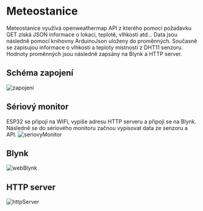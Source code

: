 
# Meteostanice
Meteostanice využívá openweathermap API z kterého pomocí požadavku GET získá JSON informace o lokaci, teplotě, vlhkosti atd... Data jsou následně pomocí knihovny ArduinoJson uloženy do proměnných. Současně se zapisujou informace o vlhkosti a teploty místnosti z DHT11 senzoru. Hodnoty proměnných jsou následně zapsány na Blynk a HTTP server. 


## Schéma zapojení
![zapojeni](https://github.com/PatrikV0/Meteostanice/assets/94992801/f5c120cb-6582-444a-a280-2fbc184ac92f)

## Sériový monitor
ESP32 se připojí na WIFI, vypíše adresu HTTP serveru a připojí se na Blynk. Následně se do sériového monitoru začnou vypisovat data ze senzoru a API.
![seriovyMonitor](https://github.com/PatrikV0/Meteostanice/assets/94992801/ce3c26b3-cf32-40bb-b6a2-ba593af1732a)

## Blynk
![webBlynk](https://github.com/PatrikV0/Meteostanice/assets/94992801/e62e266e-8b65-4585-a273-02fc97b82d06)

## HTTP server
![httpServer](https://github.com/PatrikV0/Meteostanice/assets/94992801/f23e8d97-29c9-49da-abf9-1e1134d95471)





